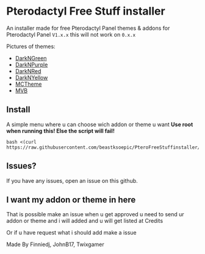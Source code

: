 # Pterodactyl Free Stuff installer
An installer made for free Pterodactyl Panel themes & addons for Pterodactyl Panel ``V1.x.x`` this will not work on ``0.x.x``

Pictures of themes:
- [DarkNGreen](https://github.com/finnie2006/PteroFreeStuffinstaller/blob/main/theme-images/darkngreen.md)
- [DarkNPurple](https://github.com/finnie2006/PteroFreeStuffinstaller/blob/main/theme-images/darknpurple.md)
- [DarkNRed](https://github.com/finnie2006/PteroFreeStuffinstaller/blob/main/theme-images/darknred.md)
- [DarkNYellow](https://github.com/finnie2006/PteroFreeStuffinstaller/blob/main/theme-images/darknyellow.md)
- [MCTheme](https://github.com/finnie2006/PteroFreeStuffinstaller/blob/main/theme-images/mctheme.md)
- [MVB](https://github.com/finnie2006/PteroFreeStuffinstaller/blob/main/theme-images/mvb.md)
  
## Install
A simple menu where u can choose wich addon or theme u want
**Use root when running this! Else the script will fail!**  
```
bash <(curl https://raw.githubusercontent.com/beastksoepic/PteroFreeStuffinstaller/main/resources/script.sh)
```

## Issues?
If you have any issues, open an issue on this github.

## I want my addon or theme in here
That is possible make an issue when u get approved u need to send ur addon or theme and i will added and u will get listed at Credits

Or if u have request what i should add make a issue


Made By Finniedj, JohnB17, Twixgamer
